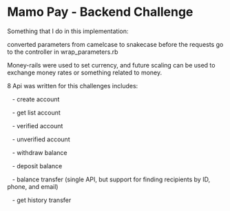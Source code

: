 # Mamo Pay - Backend Challenge

Something that I do in this implementation:

converted parameters from camelcase to snakecase before the requests go to the controller in wrap_parameters.rb

Money-rails were used to set currency, and future scaling can be used to exchange money rates or something related to money.

8 Api was written for this challenges includes:

   - create account

   - get list account

   - verified account

   - unverified account

   - withdraw balance

   - deposit balance

   - balance transfer (single API, but support for finding recipients by ID, phone, and email)

   - get history transfer




   
